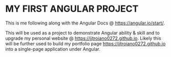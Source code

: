 # MY FIRST ANGULAR PROJECT
This is me following along with the Angular Docs @ https://angular.io/start/.

This will be used as a project to demonstrate Angular ability & skill and to upgrade my personal website @ https://jjtroiano0272.github.io.
Likely this will be further used to build my portfolio page https://jjtroiano0272.github.io into a single-page application under Angular.
